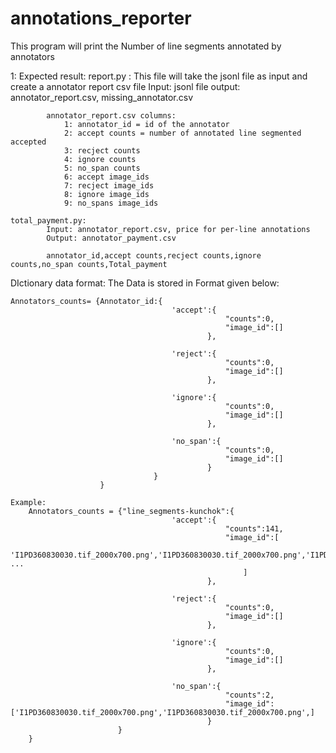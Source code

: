 # annotations_reporter

This program will print the Number of line segments annotated by annotators


1: Expected result:
    report.py :
            This file will take the jsonl file as input and create a annotator report csv file
            Input: jsonl file
            output: annotator_report.csv, missing_annotator.csv

            annotator_report.csv columns: 
                1: annotator_id = id of the annotator
                2: accept counts = number of annotated line segmented accepted
                3: recject counts
                4: ignore counts
                5: no_span counts
                6: accept image_ids
                7: recject image_ids
                8: ignore image_ids
                9: no_spans image_ids

    total_payment.py:
            Input: annotator_report.csv, price for per-line annotations
            Output: annotator_payment.csv

            annotator_id,accept counts,recject counts,ignore counts,no_span counts,Total_payment

DIctionary data format: The Data is stored in Format given below:

    Annotators_counts= {Annotator_id:{
                                        'accept':{
                                                    "counts":0,
                                                    "image_id":[]
                                                },

                                        'reject':{
                                                    "counts":0,
                                                    "image_id":[]
                                                },

                                        'ignore':{  
                                                    "counts":0,
                                                    "image_id":[]
                                                },

                                        'no_span':{ 
                                                    "counts":0,
                                                    "image_id":[]
                                                } 
                                    }
                        }
    
    Example:
        Annotators_counts = {"line_segments-kunchok":{
                                        'accept':{
                                                    "counts":141,
                                                    "image_id":[
                                                        'I1PD360830030.tif_2000x700.png','I1PD360830030.tif_2000x700.png','I1PD360830030.tif_2000x700.png','I1PD360830030.tif_2000x700.png','I1PD360830030.tif_2000x700.png','I1PD360830030.tif_2000x700.png','I1PD360830030.tif_2000x700.png','I1PD360830030.tif_2000x700.png','I1PD360830030.tif_2000x700.png', ...
                                                        ]
                                                },

                                        'reject':{
                                                    "counts":0,
                                                    "image_id":[]
                                                },

                                        'ignore':{  
                                                    "counts":0,
                                                    "image_id":[]
                                                },

                                        'no_span':{ 
                                                    "counts":2,
                                                    "image_id":['I1PD360830030.tif_2000x700.png','I1PD360830030.tif_2000x700.png',]
                                                } 
                            }
        }




